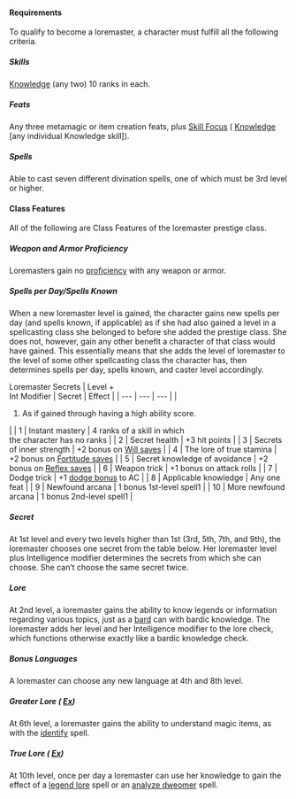 #### Requirements

To qualify to become a loremaster, a character must fulfill all the following criteria.

##### Skills

  [Knowledge](/srd/skills/knowledge.htm) (any two) 10 ranks in each.

##### Feats

Any three metamagic or item creation feats, plus [Skill Focus](/srd/feats.htm#skillFocus) ( [Knowledge](/srd/skills/knowledge.htm) [any individual Knowledge skill]).

##### Spells

Able to cast seven different divination spells, one of which must be 3rd level or higher.

#### Class Features

All of the following are Class Features of the loremaster prestige class.

##### Weapon and Armor Proficiency

Loremasters gain no [proficiency](/srd/combat/combatModifiers.htm#weaponArmorAndShieldProficiency) with any weapon or armor.

##### Spells per Day/Spells Known

When a new loremaster level is gained, the character gains new spells per day (and spells known, if applicable) as if she had also gained a level in a spellcasting class she belonged to before she added the prestige class. She does not, however, gain any other benefit a character of that class would have gained. This essentially means that she adds the level of loremaster to the level of some other spellcasting class the character has, then determines spells per day, spells known, and caster level accordingly.

Loremaster Secrets | Level +  
Int Modifier | Secret | Effect |
| --- | --- | --- |
|  
1. As if gained through having a high ability score.

|
| 1 | Instant mastery | 4 ranks of a skill in which  
the character has no ranks |
| 2 | Secret health | +3 hit points |
| 3 | Secrets of inner strength | +2 bonus on [Will saves](/srd/combat/combatStatistics.htm#will) |
| 4 | The lore of true stamina | +2 bonus on [Fortitude saves](/srd/combat/combatStatistics.htm#fortitude) |
| 5 | Secret knowledge of avoidance | +2 bonus on [Reflex saves](/srd/combat/combatStatistics.htm#reflex) |
| 6 | Weapon trick | +1 bonus on attack rolls |
| 7 | Dodge trick | +1 [dodge bonus](/srd/theBasics.htm#dodgeBonus) to AC |
| 8 | Applicable knowledge | Any one feat |
| 9 | Newfound arcana | 1 bonus 1st-level spell1 |
| 10 | More newfound arcana | 1 bonus 2nd-level spell1 |

##### Secret

At 1st level and every two levels higher than 1st (3rd, 5th, 7th, and 9th), the loremaster chooses one secret from the table below. Her loremaster level plus Intelligence modifier determines the secrets from which she can choose. She can’t choose the same secret twice.

##### Lore

At 2nd level, a loremaster gains the ability to know legends or information regarding various topics, just as a [bard](/srd/classes/bard.htm) can with bardic knowledge. The loremaster adds her level and her Intelligence modifier to the lore check, which functions otherwise exactly like a bardic knowledge check.

##### Bonus Languages

A loremaster can choose any new language at 4th and 8th level.

##### Greater Lore ( [Ex](/srd/specialAbilities.htm#extraordinaryAbilities))

At 6th level, a loremaster gains the ability to understand magic items, as with the [identify](/srd/spells/identify.htm) spell.

##### True Lore ( [Ex](/srd/specialAbilities.htm#extraordinaryAbilities))

At 10th level, once per day a loremaster can use her knowledge to gain the effect of a [legend lore](/srd/spells/legendLore.htm) spell or an [analyze dweomer](/srd/spells/analyzeDweomer.htm) spell.
